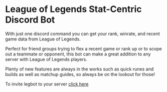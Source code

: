 # League of Legends Stat-Centric Discord Bot
With just one discord command you can get your rank, winrate, and recent game data from League of Legends.

Perfect for friend groups trying to flex a recent game or rank up or to scope out a teammate or opponent, this bot can make a great addition to any server with League of Legends players.

Plenty of new features are always in the works such as quick runes and builds as well as matchup guides, so always be on the lookout for those!

To invite legbot to your server [click here](https://discord.com/api/oauth2/authorize?client_id=792188834569125908&permissions=2147535872&redirect_uri=https%3A%2F%2Fchewiejackelope.github.io%2Finvite&scope=bot)